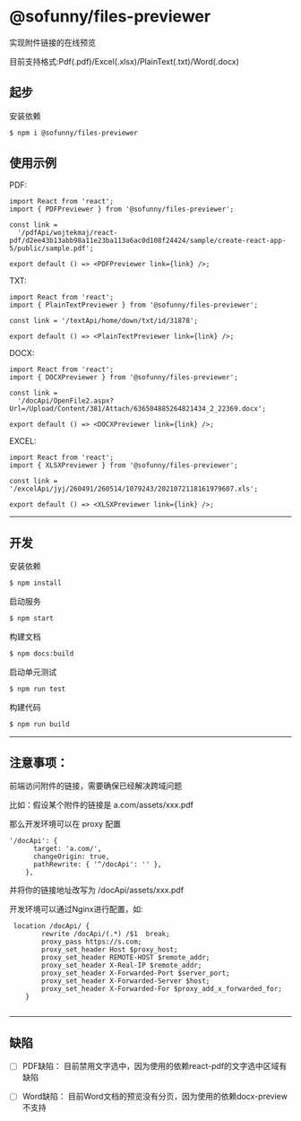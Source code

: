# @sofunny/files-previewer

实现附件链接的在线预览

目前支持格式:Pdf(.pdf)/Excel(.xlsx)/PlainText(.txt)/Word(.docx)

## 起步

安装依赖

```bash
$ npm i @sofunny/files-previewer
```

## 使用示例

PDF:

```tsx
import React from 'react';
import { PDFPreviewer } from '@sofunny/files-previewer';

const link =
  '/pdfApi/wojtekmaj/react-pdf/d2ee43b13abb98a11e23ba113a6ac0d108f24424/sample/create-react-app-5/public/sample.pdf';

export default () => <PDFPreviewer link={link} />;
```

TXT:

```tsx
import React from 'react';
import { PlainTextPreviewer } from '@sofunny/files-previewer';

const link = '/textApi/home/down/txt/id/31878';

export default () => <PlainTextPreviewer link={link} />;
```


DOCX:

```tsx
import React from 'react';
import { DOCXPreviewer } from '@sofunny/files-previewer';

const link =
  '/docApi/OpenFile2.aspx?Url=/Upload/Content/381/Attach/636504885264821434_2_22369.docx';

export default () => <DOCXPreviewer link={link} />;
```

EXCEL:

```tsx
import React from 'react';
import { XLSXPreviewer } from '@sofunny/files-previewer';

const link = '/excelApi/jyj/260491/260514/1079243/2021072118161979607.xls';

export default () => <XLSXPreviewer link={link} />;
```

---

## 开发

安装依赖

```bash
$ npm install
```

启动服务

```bash
$ npm start
```

构建文档

```bash
$ npm docs:build
```

启动单元测试

```bash
$ npm run test
```

构建代码

```bash
$ npm run build
```

---

## 注意事项：

前端访问附件的链接，需要确保已经解决跨域问题

比如：假设某个附件的链接是 a.com/assets/xxx.pdf

那么开发环境可以在 proxy 配置

```
'/docApi': {
      target: 'a.com/',
      changeOrigin: true,
      pathRewrite: { '^/docApi': '' },
    },
```
并将你的链接地址改写为 /docApi/assets/xxx.pdf

开发环境可以通过Nginx进行配置，如:

```
 location /docApi/ {
        rewrite /docApi/(.*) /$1  break;
        proxy_pass https://s.com;
        proxy_set_header Host $proxy_host;
        proxy_set_header REMOTE-HOST $remote_addr;
        proxy_set_header X-Real-IP $remote_addr;
        proxy_set_header X-Forwarded-Port $server_port;
        proxy_set_header X-Forwarded-Server $host;
        proxy_set_header X-Forwarded-For $proxy_add_x_forwarded_for;
    }


```

---

## 缺陷

- [ ] PDF缺陷： 目前禁用文字选中，因为使用的依赖react-pdf的文字选中区域有缺陷

- [ ] Word缺陷： 目前Word文档的预览没有分页，因为使用的依赖docx-preview不支持